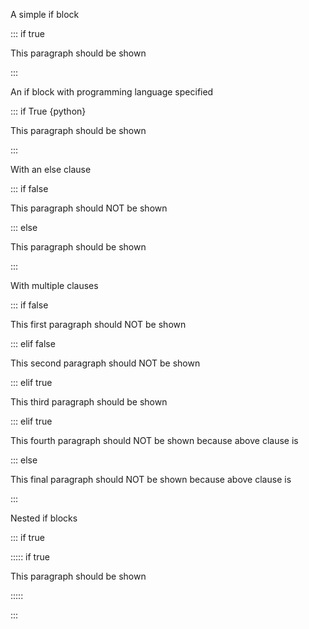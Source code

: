 A simple if block

::: if true

This paragraph should be shown

:::

An if block with programming language specified

::: if True {python}

This paragraph should be shown

:::

With an else clause

::: if false

This paragraph should NOT be shown

::: else 

This paragraph should be shown

:::

With multiple clauses

::: if false

This first paragraph should NOT be shown

::: elif false

This second paragraph should NOT be shown

::: elif true

This third paragraph should be shown

::: elif true

This fourth paragraph should NOT be shown because above clause is

::: else 

This final paragraph should NOT be shown because above clause is

:::

Nested if blocks

::: if true

::::: if true

This paragraph should be shown

:::::

:::